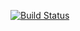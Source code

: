 [![Build Status](https://travis-ci.org/fanwenl/iBoxClient.svg?branch=master)](https://travis-ci.org/fanwenl/iBoxClient)

